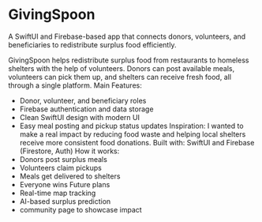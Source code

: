 # GivingSpoon
A SwiftUI and Firebase-based app that connects donors, volunteers, and beneficiaries to redistribute surplus food efficiently.

GivingSpoon helps redistribute surplus food from restaurants to homeless shelters with the help of volunteers. Donors can post available meals, volunteers can pick them up, and shelters can receive fresh food, all through a single platform.
Main Features: 
- Donor, volunteer, and beneficiary roles
- Firebase authentication and data storage
- Clean SwiftUI design with modern UI
- Easy meal posting and pickup status updates
Inspiration: I wanted to make a real impact by reducing food waste and helping local shelters receive more consistent food donations.
Built with: SwiftUI and Firebase (Firestore, Auth)
How it works:
- Donors post surplus meals
- Volunteers claim pickups
- Meals get delivered to shelters
- Everyone wins
Future plans
- Real-time map tracking
- AI-based surplus prediction
- community page to showcase impact
